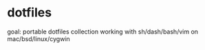 # dotfiles
goal: portable dotfiles collection working with sh/dash/bash/vim on mac/bsd/linux/cygwin
